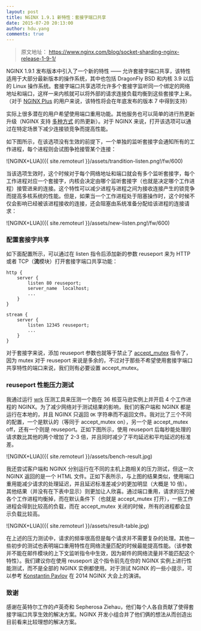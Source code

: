 ```yaml
---
layout: post
title: NGINX 1.9.1 新特性：套接字端口共享
date: 2015-07-20 20:13:00
author: hdu.yang
comments: true
---
```


> 原文地址： <https://www.nginx.com/blog/socket-sharding-nginx-release-1-9-1/>

NGINX 1.9.1 发布版本中引入了一个新的特性 —— 允许套接字端口共享，该特性适用于大部分最新版本的操作系统，其中也包括 DragonFly BSD 和内核 3.9 以后的 Linux 操作系统。套接字端口共享选项允许多个套接字监听同一个绑定的网络地址和端口，这样一来内核就可以将外部的请求连接负载均衡到这些套接字上来。（对于 [NGINX Plus](https://www.nginx.com/) 的用户来说，该特性将会在年底发布的版本 7 中得到支持）

实际上很多潜在的用户希望使用端口重用功能。其他服务也可以简单的进行热更新升级（NGINX 支持 [多种方式](http://nginx.org/en/docs/control.html#upgrade) 的热更新）。对于 NGINX 来说，打开该选项可以通过在特定场景下减少连接锁竞争而提高性能。

如下图所示，在该选项没有生效的前提下，一个单独的监听套接字会通知所有的工作进程，每个进程则会试图争抢接管某个连接：

![NGINX+LUA]({{ site.remoteurl }}/assets/trandition-listen.png!/fw/600)

当该选项生效时，这个时候对于每个网络地址和端口就会有多个监听套接字，每个工作进程对应一个套接字，内核会决定由哪个监听套接字（也就是决定哪个工作进程）接管进来的连接。这个特性可以减少进程与进程之间为接收连接产生的锁竞争而提高多核系统的性能。但是，如果当一个工作进程处于阻塞操作时，这个时候不仅会影响已经被该进程接收的连接，还会阻塞由系统准备分配给该进程的连接请求：

![NGINX+LUA]({{ site.remoteurl }}/assets/new-listen.png!/fw/600)

### 配置套接字共享

如下面配置所示，可以通过在 listen 指令后添加新的参数 reuseport 来为 HTTP 或者 TCP（**流**模块）打开套接字端口共享功能：

~~~
http {
    server {
        listen 80 reuseport;
        server_name  localhost;
        ...
    }
}

stream {
    server {
        listen 12345 reuseport;
        ...
    }
}
~~~

对于套接字来说，添加 reuseport 参数也就等于禁止了 [accept\_mutex](http://nginx.org/en/docs/ngx_core_module.html#accept_mutex) 指令了，因为 mutex 对于 reuseport 来说是多余的，不过对于那些不希望使用套接字端口共享特性的端口来说，我们则有必要设置 accept\_mutex。

### reuseport 性能压力测试

我通过运行 [wrk](https://github.com/wg/wrk) 压测工具来压测一个跑在 36 核亚马逊实例上并开启 4 个工作进程的 NGINX。为了减少网络对于测试结果的影响，我们的客户端和 NGINX 都是运行在本地的，并且 NGINX 只返回 `OK` 字符串而不返回文件。我对比了三个不同的配置，一个是默认的（等同于 accept\_mutex on），另一个是 accept_mutex off，还有一个则是 reuseport。正如下图所示，使用 reuseport 后每秒能处理的请求数比其他的两个增加了 2-3 倍，并且同时减少了平均延迟和平均延迟的标准差。

![NGINX+LUA]({{ site.remoteurl }}/assets/bench-result.jpg)

我还尝试客户端和 NGINX 分别运行在不同的主机上跑相关的压力测试，但这一次 NGINX 返回的是一个 HTML 文件。正如下表所示，与上图的结果类似，使用端口重用能减少请求的处理延迟，并且延迟标准差减少的更加明显（大概是 10 倍）。其他结果（并没有在下表中显示）则更加让人欣喜。通过端口重用，请求的压力被各个工作进程均衡掉，而在默认条件下（也就是 accept\_mutex 打开），一些工作进程会得到比较高的负载，而在 accept\_mutex 关闭的时候，所有的进程都会显示负载比较高。

![NGINX+LUA]({{ site.remoteurl }}/assets/result-table.jpg)

在上述的压力测试中，请求的频率很高但是每个请求并不需要复杂的处理。其他一些初步的测试也表明端口重用特性在网络流量匹配的时候最能提高性能。（该参数并不能在邮件模块的上下文监听指令中生效，因为邮件的网络流量并不能匹配这个特性）。我们建议你在使用 reuseport 这个指令前先在你的 NGINX 实例上进行性能测试，而不是全部的 NGINX 实例都使用。对于测试 NGINX 的一些小提示，可以参考 [Konstantin Pavlov](http://www.youtube.com/watch?v=eLW_NSuwYU0) 在 2014 NGINX 大会上的演讲。

### 致谢

感谢在英特尔工作的卢英奇和 Sepherosa Ziehau，他们每个人各自贡献了使得套接字端口共享生效的解决方案。NGINX 开发小组合并了他们俩的想法从而创造出目前看来比较理想的解决方案。

